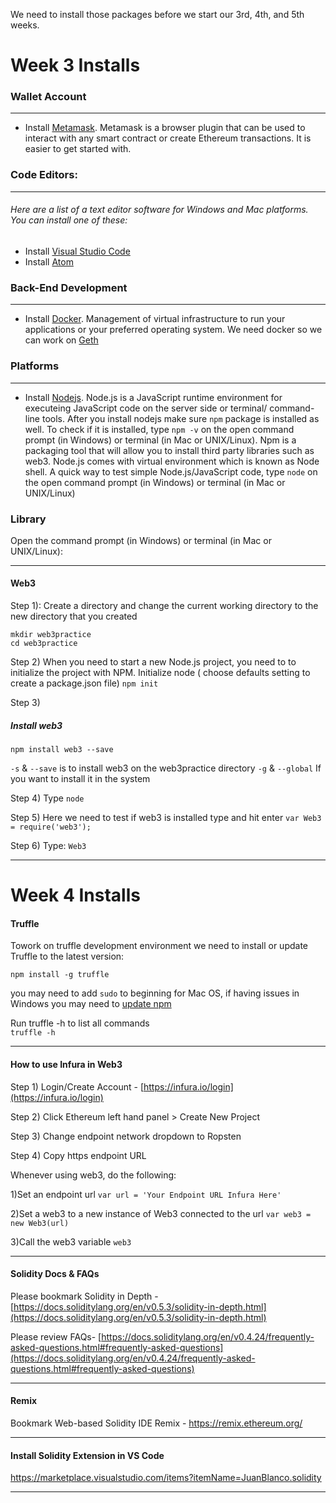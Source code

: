 
We need to install those packages before we start our 3rd, 4th, and 5th weeks.
# Week 3 Installs


### Wallet Account

---

* Install [Metamask](https://metamask.io/). 
Metamask is a browser plugin that can be used to interact with any smart contract or create Ethereum transactions. It is easier to get started with.

### Code Editors:

---

###### Here are a list of a text editor software for Windows and Mac platforms. You can install one of these:
* Install [Visual Studio Code](https://code.visualstudio.com)
* Install [Atom](https://atom.io/)

### Back-End Development

---

* Install [Docker](https://docs.docker.com/desktop/).
    Management of virtual infrastructure to run your applications or your preferred operating system. We need docker so we can work on [Geth](https://github.com/ethereum/go-ethereum) 

### Platforms

---

* Install [Nodejs](https://nodejs.org/en/).
Node.js is a JavaScript runtime environment for executeing JavaScript code on the server side or terminal/ command-line tools. 
After you install nodejs make sure ```npm``` package is installed as well. To check if it is installed, type ```npm -v``` on the open command prompt (in Windows) or terminal (in Mac or UNIX/Linux). Npm is a packaging tool that will allow you to install third party libraries such as web3. Node.js comes with virtual environment which is known as Node shell. 
A quick way to test simple Node.js/JavaScript code, type ```node``` on the open command prompt (in Windows) or terminal (in Mac or UNIX/Linux) 

### Library 

Open the command prompt (in Windows) or terminal (in Mac or UNIX/Linux):

---

#### Web3

Step 1): Create a directory and change the current working directory to the new directory that you created
```
mkdir web3practice
cd web3practice
```
Step 2)
When you need to start a new Node.js project, you need to to initialize the project with NPM.
Initialize node ( choose defaults setting to create a package.json file)
```npm init```

Step 3)
##### Install web3 
```npm install web3 --save```

```-s``` &  ```--save``` is to install web3 on the web3practice directory
```-g``` & ```--global``` If you want to install it in the system

Step 4)
Type ```node```

Step 5)
Here we need to test if web3 is installed type and hit enter 
```var Web3 = require('web3');```

Step 6)
Type:
```Web3```

---

# Week 4 Installs

#### Truffle

Towork on truffle development environment we need to install or update Truffle to the latest version: 

```npm install -g truffle ``` 

you may need to add ```sudo``` to beginning for Mac OS, 
if having issues in Windows you may need to [update npm](https://github.com/felixrieseberg/npm-windows-upgrade)

Run truffle -h to list all commands  
```truffle -h```


---

#### How to use Infura in Web3

Step 1) Login/Create Account - [https://infura.io/login](https://infura.io/login)

Step 2) Click Ethereum left hand panel > Create New Project 

Step 3) Change endpoint network dropdown to Ropsten

Step 4) Copy https endpoint URL

Whenever using web3, do the following:

1)Set an endpoint url
```var url = 'Your Endpoint URL Infura Here'```

2)Set a web3 to a new instance of Web3 connected to the url
```var web3 = new Web3(url)```

3)Call the web3 variable
```web3```



---

#### Solidity Docs & FAQs

Please bookmark Solidity in Depth - [https://docs.soliditylang.org/en/v0.5.3/solidity-in-depth.html](https://docs.soliditylang.org/en/v0.5.3/solidity-in-depth.html)

Please review FAQs- [https://docs.soliditylang.org/en/v0.4.24/frequently-asked-questions.html#frequently-asked-questions](https://docs.soliditylang.org/en/v0.4.24/frequently-asked-questions.html#frequently-asked-questions)


---

#### Remix

Bookmark Web-based Solidity IDE Remix - https://remix.ethereum.org/

---

#### Install Solidity Extension in VS Code

https://marketplace.visualstudio.com/items?itemName=JuanBlanco.solidity

---
